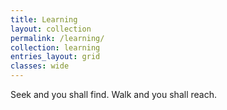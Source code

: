 ```yaml
---
title: Learning
layout: collection
permalink: /learning/
collection: learning
entries_layout: grid
classes: wide
---
```


Seek and you shall find.
Walk and you shall reach.
